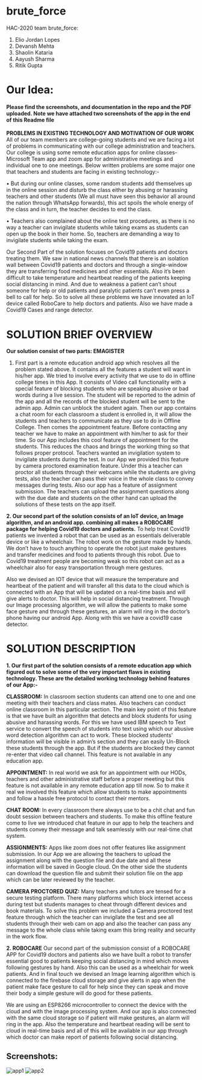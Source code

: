 # brute_force
HAC-2020 team brute_force:
1. Elio Jordan Lopes
2. Devansh Mehta
3. Shaolin Kataria
4. Aayush Sharma
5. Ritik Gupta

# Our Idea: 

#### Please find the screenshots, and documentation in the repo and the PDF uploaded. Note we have attached two screenshots of the app in the end of this Readme file
**PROBLEMS IN EXISTING TECHNOLOGY AND MOTIVATION OF OUR WORK**
All of our team members are college-going students and we are facing a lot of problems in communicating with our college administration and teachers. Our college is using some remote education apps for online classes- Microsoft Team app and zoom app for administrative meetings and individual one to one meetings. Below written problems are some major one that teachers and students are facing in existing technology:-

•	But during our online classes, some random students add themselves up in the online session and disturb the class either by abusing or harassing teachers and other students (We all must have seen this behavior all around the nation through WhatsApp forwards), this act spoils the whole energy of the class and in turn, the teacher decides to end the class.

•	Teachers also complained about the online test procedures, as there is no way a teacher can invigilate students while taking exams as students can open up the book in their home. So, teachers are demanding a way to invigilate students while taking the exam.

Our Second Part of the solution focuses on Covid19 patients and doctors treating them. We saw in national news channels that there is an isolation wall between Covid19 patients and doctors and through a single-window they are transferring food medicines and other essentials. Also it’s been difficult to take temperature and heartbeat reading of the patients keeping social distancing in mind. And due to weakness a patient can’t shout someone for help or old patients and paralytic patients can’t even press a bell to call for help. So to solve all these problems we have innovated an IoT device called RoboCare to help doctors and patients.
Also we have made a Covid19 Cases and range detector.

# SOLUTION BRIEF OVERVIEW 
**Our solution consist of two parts: EMAGISTER**
1.	First part is a remote education android app which resolves all the problem stated above. It contains all the features a student will want in his/her app. We tried to involve every activity that we use to do in offline college times in this App.
It consists of Video call functionality with a special feature of blocking students who are speaking abusive or bad words during a live session. The student will be reported to the admin of the app and all the records of the blocked student will be sent to the admin app. Admin can unblock the student again. 
Then our app contains a chat room for each classroom a student is enrolled in, it will allow the students and teachers to communicate as they use to do in Offline College.
Then comes the appointment feature. Before contacting any teacher we have to make an appointment with him/her to ask for their time. So our App includes this cool feature of appointment for the students. This reduces the chaos and brings the working thing so that follows proper protocol.
Teachers wanted an invigilation system to invigilate students during the test. In our App we provided this feature by camera proctored examination feature. Under this a teacher can proctor all students through their webcams while the students are giving tests, also the teacher can pass their voice in the whole class to convey messages during tests.
Also our app has a feature of assignment submission. The teachers can upload the assignment questions along with the due date and students on the other hand can upload the solutions of these tests on the app itself.
 
**2.	Our second part of the solution consists of an IoT device, an Image algorithm, and an android app. combining all makes a ROBOCARE package for helping Covid19 doctors and patients.**
To help treat Covid19 patients we invented a robot that can be used as an essentials deliverable device or like a wheelchair. The robot work on the gesture made by hands. We don’t have to touch anything to operate the robot just make gestures and transfer medicines and food to patients through this robot. 
Due to Covid19 treatment people are becoming weak so this robot can act as a wheelchair also for easy transportation through mere gestures.
 
Also we devised an IOT device that will measure the temperature and heartbeat of the patient and will transfer all this data to the cloud which is connected with an App that will be updated on a real-time basis and will give alerts to doctor. This will help in social distancing treatment.
Through our Image processing algorithm, we will allow the patients to make some face gesture and through these gestures, an alarm will ring in the doctor’s phone having our android App.
Along with this we have a covid19 case detector.

# SOLUTION DESCRIPTION

**1.	Our first part of the solution consists of a remote education app which figured out to solve some of the very important flaws in existing technology. These are the detailed working technology behind features of our App:-**

**CLASSROOM:** In classroom section students can attend one to one and one meeting with their teachers and class mates. Also teachers can conduct online classroom in this particular section. The main key point of this feature is that we have built an algorithm that detects and block students for using abusive and harassing words. For this we have used IBM speech to Text service to convert the speech of students into text using which our abusive word detection algorithm can act to work. These blocked students’ information will be visible in admin’s section and they can easily Un-Block these students through the app. But if the students are blocked they cannot re-enter that video call channel. This feature is not available in any education app.

**APPOINTMENT:** In real world we ask for an appointment with our HODs, teachers and other administrative staff before a proper meeting but this feature is not available in any remote education app till now. So to make it real we involved this feature which allow students to make appointments and follow a hassle free protocol to contact their mentors.

**CHAT ROOM:** In every classroom there always use to be a chit chat and fun doubt session between teachers and students. To make this offline feature come to live we introduced chat feature in our app to help the teachers and students convey their message and talk seamlessly with our real-time chat system.

**ASSIGNMENTS:** Apps like zoom does not offer features like assignment submission. In our App we are allowing the teachers to upload the assignment along with the question file and due date and all these information will be saved in Google cloud. On the other side the students can download the question file and submit their solution file on the app which can be later reviewed by the teacher. 

**CAMERA PROCTORED QUIZ:**
Many teachers and tutors are tensed for a secure testing platform. There many platforms which block internet access during test but students manages to cheat through different devices and book materials. To solve this problem we included a Camera proctored test feature through which the teacher can invigilate the test and see all students through their web cam on app and also the teacher can pass any message to the whole class while taking exam this bring reality and security in the work flow.


**2. ROBOCARE**
Our second part of the submission consist of a ROBOCARE APP for Covid19 doctors and patients also we have built a robot to transfer essential good to patients keeping social distancing in mind which moves following gestures by hand. Also this can be used as a wheelchair for week patients. And in final touch we devised an Image learning algorithm which is connected to the firebase cloud storage and give alerts in app when the patient make face gesture to call for help since they can speak and move their body a simple gesture will do good for these patients.

We are using an ESP8266 microcontroller to connect the device with the cloud and with the image processing system. And our app is also connected with the same cloud storage so if patient will make gestures, an alarm will ring in the app. Also the temperature and heartbeat reading will be sent to cloud in real-time basis and all of this will be available in our app through which doctor can make report of patients following social distancing.

## Screenshots:
![app1](https://github.com/HAC-2020/brute_force/blob/master/REMOTE%20EDUCATION%20APP/ScreenShots/Screenshot_20200524-161511.png)
![app2](https://github.com/HAC-2020/brute_force/blob/master/ROBOCARE/ROBOCARE%20SCREENSHOTS/Screenshot_20200524-162706%20(1).png)






